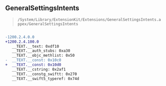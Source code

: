 ## GeneralSettingsIntents

> `/System/Library/ExtensionKit/Extensions/GeneralSettingsIntents.appex/GeneralSettingsIntents`

```diff

-1200.2.4.0.0
+1200.2.4.100.0
   __TEXT.__text: 0xdf10
   __TEXT.__auth_stubs: 0xa30
   __TEXT.__objc_methlist: 0x50
-  __TEXT.__const: 0x10c0
+  __TEXT.__const: 0x10d0
   __TEXT.__cstring: 0x2af1
   __TEXT.__constg_swiftt: 0x270
   __TEXT.__swift5_typeref: 0x74d

```
